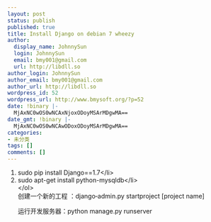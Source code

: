 ```yaml
---
layout: post
status: publish
published: true
title: Install Django on debian 7 wheezy
author:
  display_name: JohnnySun
  login: JohnnySun
  email: bmy001@gmail.com
  url: http://libdll.so
author_login: JohnnySun
author_email: bmy001@gmail.com
author_url: http://libdll.so
wordpress_id: 52
wordpress_url: http://www.bmysoft.org/?p=52
date: !binary |-
  MjAxNC0wOS0wNCAxNjoxODoyMSArMDgwMA==
date_gmt: !binary |-
  MjAxNC0wOS0wNCAwODoxODoyMSArMDgwMA==
categories:
- 未分类
tags: []
comments: []
---
```

<ol>
<li>sudo pip install Django==1.7<&#47;li>
<li>sudo apt-get install&nbsp;python-mysqldb<&#47;li><br />
<&#47;ol><br />
创建一个新的工程 ：django‐admin.py startproject [project name]</p>
<p>运行开发服务器：python manage.py runserver</p>
